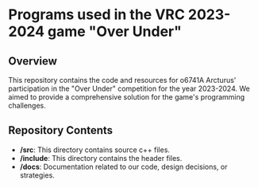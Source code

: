 # Programs used in the VRC 2023-2024 game "Over Under"

## Overview

This repository contains the code and resources for o6741A Arcturus' participation in the "Over Under" competition for the year 2023-2024. We aimed to provide a comprehensive solution for the game's programming challenges.

## Repository Contents

- **/src**: This directory contains source c++ files.
- **/include**: This directory contains the header files.
- **/docs**: Documentation related to our code, design decisions, or strategies.
